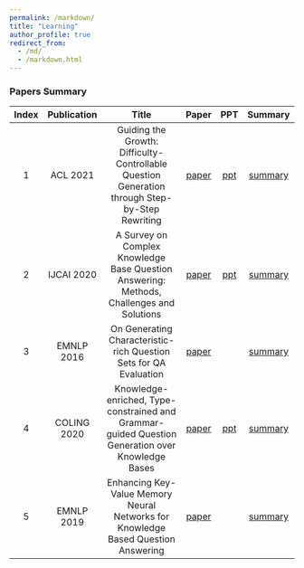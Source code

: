 ```yaml
---
permalink: /markdown/
title: "Learning"
author_profile: true
redirect_from: 
  - /md/
  - /markdown.html
---
```



### Papers Summary

| Index | Publication   | Title                                                                                         | Paper | PPT  |Summary|
| :------:| :------:        | :------------------------------------------------------------:                                  | :------:|:------:|:------: |     
| 1     | ACL 2021      | Guiding the Growth: Difficulty-Controllable Question Generation through Step-by-Step Rewriting| [paper](http://zhiqiang11.github.io/files/guiding_paper.pdf)|  [ppt](http://zhiqiang11.github.io/files/guiding_ppt.pdf)| [summary](http://zhiqiang11.github.io/files/guiding_summary.pdf)|
| 2     | IJCAI 2020      |A Survey on Complex Knowledge Base Question Answering: Methods, Challenges and Solutions| [paper](http://zhiqiang11.github.io/files/Complex_KBQA_survey.pdf)|  [ppt](http://zhiqiang11.github.io/files/Complex_KBQA_Survey_ppt.pdf)| [summary](http://zhiqiang11.github.io/files/complex_survey_summery.pdf)|
| 3     | EMNLP 2016      |On Generating Characteristic-rich Question Sets for QA Evaluation| [paper](http://zhiqiang11.github.io/files/Generating.pdf)|  | [summary](http://zhiqiang11.github.io/files/Characteristic_summery.pdf)|
| 4     | COLING 2020      |Knowledge-enriched, Type-constrained and Grammar-guided Question Generation over Knowledge Bases| [paper](http://zhiqiang11.github.io/files/Knowledge-enriched.pdf)|[ppt](http://zhiqiang11.github.io/files/Knowledge-enriched-ppt.pdf)  | [summary](http://zhiqiang11.github.io/files/Knowledge-enriched_summery.pdf)|
| 5     | EMNLP 2019      |Enhancing Key-Value Memory Neural Networks for Knowledge Based Question Answering| [paper](http://zhiqiang11.github.io/files/Enhancing.pdf)| | [summary](http://zhiqiang11.github.io/files/Enhancing_summery.pdf)|
